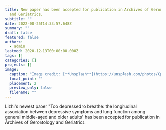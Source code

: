 ```yaml
---
title: New paper has been accepted for publication in Archives of Gerontology
  and Geriatrics.
subtitle: ""
date: 2022-08-25T14:33:57.648Z
summary: ""
draft: false
featured: false
authors:
  - admin
lastmod: 2020-12-13T00:00:00.000Z
tags: []
categories: []
projects: []
image:
  caption: "Image credit: [**Unsplash**](https://unsplash.com/photos/CpkOjOcXdUY)"
  focal_point: ""
  placement: 2
  preview_only: false
  filename: ""
---
```

Lizhi's newest paper "Too depressed to breathe: the longitudinal association between depressive symptoms and lung function among general middle-aged and older adults" has been accepted for publication in Archives of Gerontology and Geriatrics.